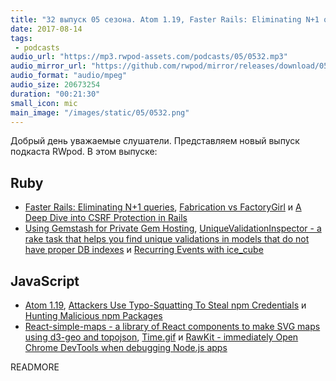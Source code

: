 ```yaml
---
title: "32 выпуск 05 сезона. Atom 1.19, Faster Rails: Eliminating N+1 queries, Hunting Malicious npm Packages, React-simple-maps и прочее"
date: 2017-08-14
tags:
 - podcasts
audio_url: "https://mp3.rwpod-assets.com/podcasts/05/0532.mp3"
audio_mirror_url: "https://github.com/rwpod/mirror/releases/download/05.32/0532.mp3"
audio_format: "audio/mpeg"
audio_size: 20673254
duration: "00:21:30"
small_icon: mic
main_image: "/images/static/05/0532.png"
---
```


Добрый день уважаемые слушатели. Представляем новый выпуск подкаста RWpod. В этом выпуске:

## Ruby

 - [Faster Rails: Eliminating N+1 queries](http://semaphoreci.com/blog/2017/08/09/faster-rails-eliminating-n-plus-one-queries.html), [Fabrication vs FactoryGirl](https://ksylvest.com/posts/2017-08-12/fabrication-vs-factorygirl) и [A Deep Dive into CSRF Protection in Rails](https://medium.com/rubyinside/a-deep-dive-into-csrf-protection-in-rails-19fa0a42c0ef)
 - [Using Gemstash for Private Gem Hosting](https://blog.showoff.ie/using-gemstash-for-private-gem-hosting-8b6170da766c), [UniqueValidationInspector - a rake task that helps you find unique validations in models that do not have proper DB indexes](https://github.com/soulfly/unique_validation_inspector) и [Recurring Events with ice_cube](https://www.driftingruby.com/episodes/recurring-events-with-ice_cube)

## JavaScript

 - [Atom 1.19](http://blog.atom.io/2017/08/08/atom-1-19.html), [Attackers Use Typo-Squatting To Steal npm Credentials](https://threatpost.com/attackers-use-typo-squatting-to-steal-npm-credentials/127235/) и [Hunting Malicious npm Packages](https://duo.com/blog/hunting-malicious-npm-packages)
 - [React-simple-maps - a library of React components to make SVG maps using d3-geo and topojson](https://www.react-simple-maps.io/), [Time.gif](https://hookrace.net/blog/time.gif/) и [RawKit - immediately Open Chrome DevTools when debugging Node.js apps](https://github.com/darcyclarke/rawkit)

READMORE
